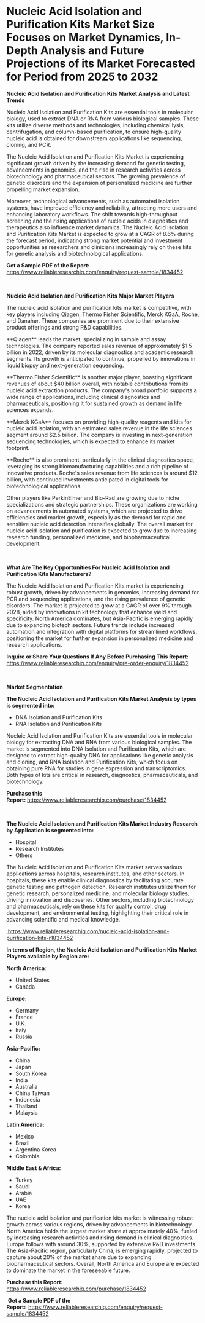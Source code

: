<p><h1>Nucleic Acid Isolation and Purification Kits Market Size Focuses on Market Dynamics, In-Depth Analysis and Future Projections of its Market Forecasted for Period from 2025 to 2032</h1></p><p><strong>Nucleic Acid Isolation and Purification Kits Market Analysis and Latest Trends</strong></p>
<p><p>Nucleic Acid Isolation and Purification Kits are essential tools in molecular biology, used to extract DNA or RNA from various biological samples. These kits utilize diverse methods and technologies, including chemical lysis, centrifugation, and column-based purification, to ensure high-quality nucleic acid is obtained for downstream applications like sequencing, cloning, and PCR. </p><p>The Nucleic Acid Isolation and Purification Kits Market is experiencing significant growth driven by the increasing demand for genetic testing, advancements in genomics, and the rise in research activities across biotechnology and pharmaceutical sectors. The growing prevalence of genetic disorders and the expansion of personalized medicine are further propelling market expansion. </p><p>Moreover, technological advancements, such as automated isolation systems, have improved efficiency and reliability, attracting more users and enhancing laboratory workflows. The shift towards high-throughput screening and the rising applications of nucleic acids in diagnostics and therapeutics also influence market dynamics. The Nucleic Acid Isolation and Purification Kits Market is expected to grow at a CAGR of 8.6% during the forecast period, indicating strong market potential and investment opportunities as researchers and clinicians increasingly rely on these kits for genetic analysis and biotechnological applications.</p></p>
<p><strong>Get a Sample PDF of the Report:&nbsp;</strong> <a href="https://www.reliableresearchiq.com/enquiry/request-sample/1834452?utm_campaign=2744&utm_medium=2&utm_source=Github&utm_content=ia&utm_term=14042025&utm_id=nucleic-acid-isolation-and-purification-kits">https://www.reliableresearchiq.com/enquiry/request-sample/1834452</a></p>
<p>&nbsp;</p>
<p><strong>Nucleic Acid Isolation and Purification Kits Major Market Players</strong></p>
<p><p>The nucleic acid isolation and purification kits market is competitive, with key players including Qiagen, Thermo Fisher Scientific, Merck KGaA, Roche, and Danaher. These companies are prominent due to their extensive product offerings and strong R&D capabilities.</p><p>**Qiagen** leads the market, specializing in sample and assay technologies. The company reported sales revenue of approximately $1.5 billion in 2022, driven by its molecular diagnostics and academic research segments. Its growth is anticipated to continue, propelled by innovations in liquid biopsy and next-generation sequencing.</p><p>**Thermo Fisher Scientific** is another major player, boasting significant revenues of about $40 billion overall, with notable contributions from its nucleic acid extraction products. The company's broad portfolio supports a wide range of applications, including clinical diagnostics and pharmaceuticals, positioning it for sustained growth as demand in life sciences expands.</p><p>**Merck KGaA** focuses on providing high-quality reagents and kits for nucleic acid isolation, with an estimated sales revenue in the life sciences segment around $2.5 billion. The company is investing in next-generation sequencing technologies, which is expected to enhance its market footprint.</p><p>**Roche** is also prominent, particularly in the clinical diagnostics space, leveraging its strong biomanufacturing capabilities and a rich pipeline of innovative products. Roche's sales revenue from life sciences is around $12 billion, with continued investments anticipated in digital tools for biotechnological applications.</p><p>Other players like PerkinElmer and Bio-Rad are growing due to niche specializations and strategic partnerships. These organizations are working on advancements in automated systems, which are projected to drive efficiencies and market growth, especially as the demand for rapid and sensitive nucleic acid detection intensifies globally. The overall market for nucleic acid isolation and purification is expected to grow due to increasing research funding, personalized medicine, and biopharmaceutical development.</p></p>
<p>&nbsp;</p>
<p><strong>What Are The Key Opportunities For Nucleic Acid Isolation and Purification Kits Manufacturers?</strong></p>
<p><p>The Nucleic Acid Isolation and Purification Kits market is experiencing robust growth, driven by advancements in genomics, increasing demand for PCR and sequencing applications, and the rising prevalence of genetic disorders. The market is projected to grow at a CAGR of over 9% through 2028, aided by innovations in kit technology that enhance yield and specificity. North America dominates, but Asia-Pacific is emerging rapidly due to expanding biotech sectors. Future trends include increased automation and integration with digital platforms for streamlined workflows, positioning the market for further expansion in personalized medicine and research applications.</p></p>
<p><strong>Inquire or Share Your Questions If Any Before Purchasing This Report:</strong> <a href="https://www.reliableresearchiq.com/enquiry/pre-order-enquiry/1834452?utm_campaign=2744&utm_medium=2&utm_source=Github&utm_content=ia&utm_term=14042025&utm_id=nucleic-acid-isolation-and-purification-kits">https://www.reliableresearchiq.com/enquiry/pre-order-enquiry/1834452</a></p>
<p>&nbsp;</p>
<p><strong>Market Segmentation</strong></p>
<p><strong>The Nucleic Acid Isolation and Purification Kits Market Analysis by types is segmented into:</strong></p>
<p><ul><li>DNA Isolation and Purification Kits</li><li>RNA Isolation and Purification Kits</li></ul></p>
<p><p>Nucleic Acid Isolation and Purification Kits are essential tools in molecular biology for extracting DNA and RNA from various biological samples. The market is segmented into DNA Isolation and Purification Kits, which are designed to extract high-quality DNA for applications like genetic analysis and cloning, and RNA Isolation and Purification Kits, which focus on obtaining pure RNA for studies in gene expression and transcriptomics. Both types of kits are critical in research, diagnostics, pharmaceuticals, and biotechnology.</p></p>
<p><strong>Purchase this Report:&nbsp;</strong><a href="https://www.reliableresearchiq.com/purchase/1834452?utm_campaign=2744&utm_medium=2&utm_source=Github&utm_content=ia&utm_term=14042025&utm_id=nucleic-acid-isolation-and-purification-kits">https://www.reliableresearchiq.com/purchase/1834452</a></p>
<p>&nbsp;</p>
<p><strong>The Nucleic Acid Isolation and Purification Kits Market Industry Research by Application is segmented into:</strong></p>
<p><ul><li>Hospital</li><li>Research Institutes</li><li>Others</li></ul></p>
<p><p>The Nucleic Acid Isolation and Purification Kits market serves various applications across hospitals, research institutes, and other sectors. In hospitals, these kits enable clinical diagnostics by facilitating accurate genetic testing and pathogen detection. Research institutes utilize them for genetic research, personalized medicine, and molecular biology studies, driving innovation and discoveries. Other sectors, including biotechnology and pharmaceuticals, rely on these kits for quality control, drug development, and environmental testing, highlighting their critical role in advancing scientific and medical knowledge.</p></p>
<p><a href="https://www.reliableresearchiq.com/nucleic-acid-isolation-and-purification-kits-r1834452?utm_campaign=2744&utm_medium=2&utm_source=Github&utm_content=ia&utm_term=14042025&utm_id=nucleic-acid-isolation-and-purification-kits">&nbsp;https://www.reliableresearchiq.com/nucleic-acid-isolation-and-purification-kits-r1834452</a></p>
<p><strong>In terms of Region, the Nucleic Acid Isolation and Purification Kits Market Players available by Region are:</strong></p>
<p>
    <p> <strong> North America: </strong>
        <ul>
            <li>United States</li>
            <li>Canada</li>
        </ul>
        </p> 
    <p> <strong> Europe: </strong>
        <ul>
            <li>Germany</li>
            <li>France</li>
            <li>U.K.</li>
            <li>Italy</li>
            <li>Russia</li>
        </ul>
        </p> 
    <p> <strong> Asia-Pacific: </strong>
        <ul>
            <li>China</li>
            <li>Japan</li>
            <li>South Korea</li>
            <li>India</li>
            <li>Australia</li>
            <li>China Taiwan</li>
            <li>Indonesia</li>
            <li>Thailand</li>
            <li>Malaysia</li>
        </ul>
        </p> 
    <p> <strong> Latin America: </strong>
        <ul>
            <li>Mexico</li>
            <li>Brazil</li>
            <li>Argentina Korea</li>
            <li>Colombia</li>
        </ul>
        </p> 
    <p> <strong> Middle East & Africa: </strong>
        <ul>
            <li>Turkey</li>
            <li>Saudi</li>
            <li>Arabia</li>
            <li>UAE</li>
            <li>Korea</li>
        </ul>
    </p>
    </p>
<p><p>The nucleic acid isolation and purification kits market is witnessing robust growth across various regions, driven by advancements in biotechnology. North America holds the largest market share at approximately 40%, fueled by increasing research activities and rising demand in clinical diagnostics. Europe follows with around 30%, supported by extensive R&D investments. The Asia-Pacific region, particularly China, is emerging rapidly, projected to capture about 20% of the market share due to expanding biopharmaceutical sectors. Overall, North America and Europe are expected to dominate the market in the foreseeable future.</p></p>
<p><strong>Purchase this Report: </strong><a href="https://www.reliableresearchiq.com/purchase/1834452?utm_campaign=2744&utm_medium=2&utm_source=Github&utm_content=ia&utm_term=14042025&utm_id=nucleic-acid-isolation-and-purification-kits">https://www.reliableresearchiq.com/purchase/1834452</a></p>
<p>&nbsp;<strong>Get a Sample PDF of the Report:&nbsp;&nbsp;</strong><a href="https://www.reliableresearchiq.com/enquiry/request-sample/1834452?utm_campaign=2744&utm_medium=2&utm_source=Github&utm_content=ia&utm_term=14042025&utm_id=nucleic-acid-isolation-and-purification-kits">https://www.reliableresearchiq.com/enquiry/request-sample/1834452</a></p>
<p><strong></strong></p>
<p><p></p><p></p><p></p></p>